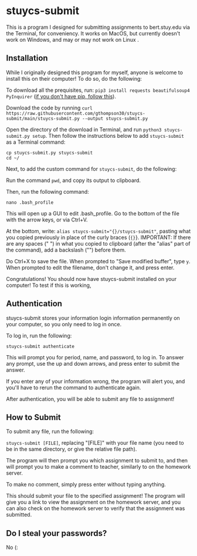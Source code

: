 # stuycs-submit

This is a program I designed for submitting assignments to bert.stuy.edu via the Terminal, for conveniency. It works on MacOS, but currently doesn't work on Windows, and may or may not work on Linux
.

## Installation

While I originally designed this program for myself, anyone is welcome to install this on their computer! To do so, do the following:

To download all the prequisites, run: ```pip3 install requests beautifulsoup4 PyInquirer``` ([if you don't have pip, follow this](https://pip.pypa.io/en/stable/installing/)).

Download the code by running ```curl https://raw.githubusercontent.com/gthompson30/stuycs-submit/main/stuycs-submit.py --output stuycs-submit.py```

Open the directory of the download in Terminal, and run ```python3 stuycs-submit.py setup```. Then follow the instructions below to add ```stuycs-submit``` as a Terminal command:

```
cp stuycs-submit.py stuycs-submit
cd ~/
```

Next, to add the custom command for ```stuycs-submit```, do the following:

Run the command ```pwd```, and copy its output to clipboard.

Then, run the following command:
```
nano .bash_profile
```
This will open up a GUI to edit .bash_profile. Go to the bottom of the file with the arrow keys, or via Ctrl+V.

At the bottom, write: ```alias stuycs-submit="{}/stuycs-submit"```, pasting what you copied previously in place of the curly braces (```{}```}. IMPORTANT: If there are any spaces (" ") in what you copied to clipboard (after the "alias" part of the command), add a backslash ("\") before them.

Do Ctrl+X to save the file. When prompted to "Save modified buffer", type ```y```. When prompted to edit the filename, don't change it, and press enter.

Congratulations! You should now have stuycs-submit installed on your computer! To test if this is working, 

## Authentication

stuycs-submit stores your information login information permanently on your computer, so you only need to log in once.

To log in, run the following:

```stuycs-submit authenticate```

This will prompt you for period, name, and password, to log in. To answer any prompt, use the up and down arrows, and press enter to submit the answer.

If you enter any of your information wrong, the program will alert you, and you'll have to rerun the command to authenticate again.

After authentication, you will be able to submit any file to assignment!

## How to Submit

To submit any file, run the following:

```stuycs-submit [FILE]```, replacing "[FILE]" with your file name (you need to be in the same directory, or give the relative file path).

The program will then prompt you which assignment to submit to, and then will prompt you to make a comment to teacher, similarly to on the homework server.

To make no comment, simply press enter without typing anything.

This should submit your file to the specified assignment! The program will give you a link to view the assignment on the homework server, and you can also check on the homework server to verify that the assignment was submitted.

## Do I steal your passwords?

No (:
